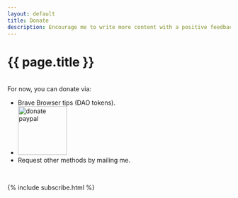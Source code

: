 ```yaml
---
layout: default
title: Donate
description: Encourage me to write more content with a positive feedback.
---
```

<h1>{{ page.title }}</h1>

<br>
For now, you can donate via:

- Brave Browser tips (DAO tokens).
- <a href="https://www.paypal.me/vackosar"><img alt="donate paypal" style="width: 110px" src="https://img.shields.io/badge/Donate-PayPal-pink.svg"></a>
- Request other methods by mailing me.

<br>

{% include subscribe.html %}
